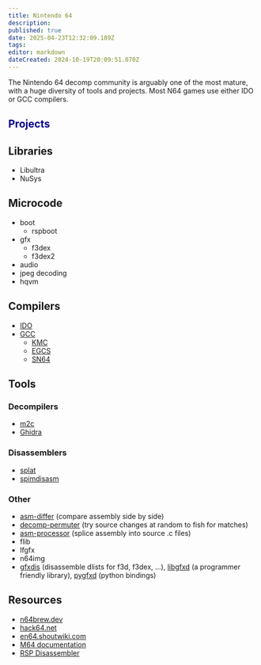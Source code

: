 ```yaml
---
title: Nintendo 64
description: 
published: true
date: 2025-04-23T12:32:09.189Z
tags: 
editor: markdown
dateCreated: 2024-10-19T20:09:51.070Z
---
```


The Nintendo 64 decomp community is arguably one of the most mature, with a huge diversity of tools and projects. Most N64 games use either IDO or GCC compilers.

<h2><a href="/projects/nintendo-64" style="text-decoration: none; color: darkblue;">Projects</a></h2>

## Libraries

- Libultra
- NuSys

## Microcode

- boot
  - rspboot
- gfx
  - f3dex
  - f3dex2
- audio
- jpeg decoding
- hqvm

## Compilers

- [IDO](/compilers/ido)
- [GCC](/compilers/gcc)
  - [KMC](/compilers/gcc/kmc)
  - [EGCS](/compilers/gcc/egcs)
  - [SN64](/compilers/gcc/sn64)

## Tools

### Decompilers

- [m2c](/tools/m2c)
- [Ghidra](/tools/ghidra)

### Disassemblers

- [splat](/tools/splat)
- [spimdisasm](/tools/spimdisasm)

### Other

- [asm-differ](https://github.com/simonlindholm/asm-differ) (compare assembly side by side)
- [decomp-permuter](https://github.com/simonlindholm/decomp-permuter) (try source changes at random to fish for matches)
- [asm-processor](https://github.com/simonlindholm/asm-processor) (splice assembly into source .c files)
- flib
- lfgfx
- n64img
- [gfxdis](https://github.com/glankk/n64/tree/master/src/gfxdis) (disassemble dlists for f3d, f3dex, ...), [libgfxd](https://github.com/glankk/libgfxd) (a programmer friendly library), [pygfxd](https://github.com/Thar0/pygfxd) (python bindings)

## Resources

- [n64brew.dev](https://n64brew.dev/wiki/Main_Page)
- [hack64.net](https://hack64.net/wiki/doku.php?id=nintendo_64)
- [en64.shoutwiki.com](http://en64.shoutwiki.com/wiki/Main_Page)
- [M64 documentation](https://hackmd.io/opEB-OmxRa26P8h8pA-x7w)
- [RSP Disassembler](https://bin.smwcentral.net/u/26355/N64_RSP_DISASSEMBLER.html)
